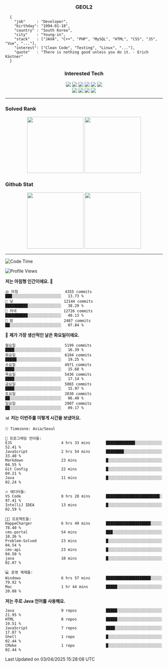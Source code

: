 <div align="center">

  ### GEOL2
</div>

```
  {
    "job"     : "Developer",
    "birthday": "1994-01-18",
    "country" : "South Korea",
    "city"    : "Young-in",
    "stack"   : ["JAVA", "C++", "PHP", "MySQL", "HTML", "CSS", "JS", "Vue", "..."],
    "interest": ["Clean Code", "Testing", "Linux", "..."], 
    "quote"   : "There is nothing good unless you do it. - Erich Kästner"
  }
  ```
  
<div align="center">
  
  ### Interested Tech
  
  <img src="https://img.shields.io/badge/Laravel-F05340?style=flat-square&logo=Laravel&logoColor=white">
  <img src="https://img.shields.io/badge/SpringBoot-6DB33F?style=flat-square&logo=SpringBoot&logoColor=white">
  <img src="https://img.shields.io/badge/-NestJs-ea2845?style=flat-square&logo=nestjs&logoColor=white">
  <img src="https://img.shields.io/badge/Express-000000?style=flat-square&logo=Express&logoColor=white">
  <img src="https://img.shields.io/badge/Three.js-000000?style=flat-square&logo=Three.js&logoColor=white">
  <img src="https://img.shields.io/badge/OpenAI-%23412991?style=flat-square&logo=openai&logoColor=white">
  <br>
  <img src="https://img.shields.io/badge/Java-ED8B00?style=flat-square&logo=openjdk&logoColor=white">
  <img src="https://img.shields.io/badge/JavaScript-F7DF1E?style=flat-square&logo=JavaScript&logoColor=black">
  <img src="https://img.shields.io/badge/TypeScript-007acc?style=flat-square&logo=TypeScript&logoColor=black">
  <img src="https://img.shields.io/badge/MySQL-4479A1?style=flat-square&logo=mysql&logoColor=white"><br>

</div>

------------

  ### Solved Rank
  
  <div align="center">
    <img height="180em" src="https://mazassumnida.wtf/api/v2/generate_badge?boj=geol2">
    <img height="180em" src="https://leetcard.jacoblin.cool/Geol2?theme=light&font=Gugi&border=0&radius=20">
  </div>
  
  ### Github Stat 
  <div align="center">
    <img height="180em" src="https://github-readme-stats-git-masterrstaa-rickstaa.vercel.app/api?username=geol2&show_icons=true&theme=dark">
    <img height="180em" src="https://github-readme-stats-git-masterrstaa-rickstaa.vercel.app/api/top-langs/?username=geol2&show_icons=true&hide=css,scss,html&layout=compact&theme=dark&count_private=true&langs_count=8">
  </div>
  
------------
<!--START_SECTION:waka-->
![Code Time](http://img.shields.io/badge/Code%20Time-4%2C050%20hrs%2056%20mins-blue)

![Profile Views](http://img.shields.io/badge/Profile%20Views-20-blue)

**저는 아침형 인간이에요. 🐤** 

```text
🌞 아침                     4355 commits        ███░░░░░░░░░░░░░░░░░░░░░░   13.73 % 
🌆 낮　                     12144 commits       ██████████░░░░░░░░░░░░░░░   38.29 % 
🌃 저녁                     12726 commits       ██████████░░░░░░░░░░░░░░░   40.13 % 
🌙 밤　                     2487 commits        ██░░░░░░░░░░░░░░░░░░░░░░░   07.84 % 
```
📅 **제가 가장 생산적인 날은 화요일이에요.** 

```text
월요일                      5199 commits        ████░░░░░░░░░░░░░░░░░░░░░   16.39 % 
화요일                      6104 commits        █████░░░░░░░░░░░░░░░░░░░░   19.25 % 
수요일                      4971 commits        ████░░░░░░░░░░░░░░░░░░░░░   15.68 % 
목요일                      5436 commits        ████░░░░░░░░░░░░░░░░░░░░░   17.14 % 
금요일                      5065 commits        ████░░░░░░░░░░░░░░░░░░░░░   15.97 % 
토요일                      2030 commits        ██░░░░░░░░░░░░░░░░░░░░░░░   06.40 % 
일요일                      2907 commits        ██░░░░░░░░░░░░░░░░░░░░░░░   09.17 % 
```


📊 **저는 이번주를 이렇게 시간을 보냈어요.** 

```text
🕑︎ Timezone: Asia/Seoul

💬 프로그래밍 언어들: 
EJS                      4 hrs 33 mins       █████████████░░░░░░░░░░░░   52.41 % 
JavaScript               2 hrs 54 mins       ████████░░░░░░░░░░░░░░░░░   33.40 % 
Markdown                 23 mins             █░░░░░░░░░░░░░░░░░░░░░░░░   04.55 % 
Git Config               22 mins             █░░░░░░░░░░░░░░░░░░░░░░░░   04.21 % 
Java                     11 mins             █░░░░░░░░░░░░░░░░░░░░░░░░   02.24 % 

🔥 에디터들: 
VS Code                  8 hrs 28 mins       ████████████████████████░   97.41 % 
IntelliJ IDEA            13 mins             █░░░░░░░░░░░░░░░░░░░░░░░░   02.59 % 

🐱‍💻 프로젝트들: 
HappeCharger             6 hrs 49 mins       ████████████████████░░░░░   78.40 % 
cms-portal               54 mins             ███░░░░░░░░░░░░░░░░░░░░░░   10.36 % 
Problem-Solved           23 mins             █░░░░░░░░░░░░░░░░░░░░░░░░   04.54 % 
cms-api                  23 mins             █░░░░░░░░░░░░░░░░░░░░░░░░   04.50 % 
java                     10 mins             █░░░░░░░░░░░░░░░░░░░░░░░░   02.07 % 

💻 운영 체제들: 
Windows                  6 hrs 57 mins       ████████████████████░░░░░   79.92 % 
Mac                      1 hr 44 mins        █████░░░░░░░░░░░░░░░░░░░░   20.08 % 
```

**저는 주로 Java 언어를 사용해요.** 

```text
Java                     9 repos             █████░░░░░░░░░░░░░░░░░░░░   21.95 % 
HTML                     8 repos             █████░░░░░░░░░░░░░░░░░░░░   19.51 % 
JavaScript               7 repos             ████░░░░░░░░░░░░░░░░░░░░░   17.07 % 
Shell                    1 repo              █░░░░░░░░░░░░░░░░░░░░░░░░   02.44 % 
CMake                    1 repo              █░░░░░░░░░░░░░░░░░░░░░░░░   02.44 % 
```




 Last Updated on 03/04/2025 15:28:08 UTC
<!--END_SECTION:waka-->

<div align="center">
  
  <!-- [![Hits](https://hits.seeyoufarm.com/api/count/incr/badge.svg?url=https%3A%2F%2Fgithub.com%2Fgeol2&count_bg=%2379C83D&title_bg=%23555555&icon=myspace.svg&icon_color=%23E7E7E7&title=hits&edge_flat=false)](https://hits.seeyoufarm.com) -->
  
</div>

<!--
**Geol2/Geol2** is a ✨ _special_ ✨ repository because its `README.md` (this file) appears on your GitHub profile.

Here are some ideas to get you started:
- 🔭 I’m currently working on ...
- 🌱 I’m currently learning ...
- 👯 I’m looking to collaborate on ...
- 🤔 I’m looking for help with ...
- 💬 Ask me about ...
- 📫 How to reach me: ...
- 😄 Pronouns: ...
- ⚡ Fun fact: ...
-->
